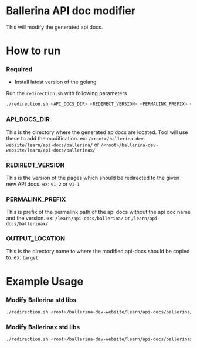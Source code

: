 # Ballerina API doc modifier
This will modify the generated api docs. 

# How to run

### Required

- Install latest version of the golang


Run the `redirection.sh` with following parameters

```bash
./redirection.sh <API_DOCS_DIR> <REDIRECT_VERSION> <PERMALINK_PREFIX> <OUTPUT_LOCATION>
```

### API_DOCS_DIR

This is the directory where the generated apidocs are located. Tool will use these to add the modification.
ex: 
`/<root>/ballerina-dev-website/learn/api-docs/ballerina/`
or
`/<root>/ballerina-dev-website/learn/api-docs/ballerinax/`

### REDIRECT_VERSION

This is the version of the pages which should be redirected to the given new API docs.
ex:
`v1-2` or `v1-1`

### PERMALINK_PREFIX

This is prefix of the permalink path of the api docs without the api doc name and the version.
ex: 
`/learn/api-docs/ballerina/` or `/learn/api-docs/ballerinax/`

### OUTPUT_LOCATION

This is the directory name to where the modified api-docs should be copied to.
ex:
`target`

# Example Usage

### Modify Ballerina std libs

```bash
./redirection.sh <root>/ballerina-dev-website/learn/api-docs/ballerina/ v1-2 /learn/api-docs/ballerina/ target
```

### Modify Ballerinax std libs

```bash
./redirection.sh <root>/ballerina-dev-website/learn/api-docs/ballerinax/ v1-2 /learn/api-docs/ballerinax/ targetx
```
